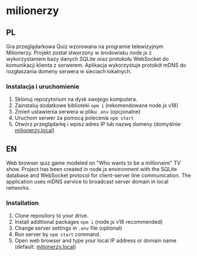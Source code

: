 # milionerzy

## PL
Gra przeglądarkowa Quiz wzorowana na programie telewizyjnym Milionerzy.
Projekt został stworzony w środowisku node.js z wykorzystaniem bazy danych SQLite oraz protokołu WebSocket do komunikacji klienta z serwerem. Aplikacja wykorzystuje protokół mDNS do rozgłaszania domeny serwera w sieciach lokalnych.
### Instalacja i uruchomienie 
 1. Sklonuj repozytorium na dysk swojego komputera.
 2. Zainstaluj dodatkowe biblioteki `npm i` (rekomendowane node.js v18)
 3. Zmień ustawienia serwera w pliku `.env` (opcjonalne)
 4. Uruchom serwer za pomocą polecenia `npm start`
 5. Otwórz przeglądarkę i wpisz adres IP lub nazwę domeny (domyślnie: [milionerzy.local](http://milionerzy.local))

## EN
Web browser quiz game modeled on "Who wants to be a millionaire" TV show.
Project has been created in node.js environment with the SQLite database and WebSocket protocol for client-server line communication. The application uses mDNS service to broadcast server domain in local networks.

### Installation
 1. Clone repository to your drive.
 2. Install additional packages `npm i` (node.js v18 recommended)
 3. Change server settings in `.env` file (optional)
 4. Run server by `npm start` command.
 5. Open web browser and type your local IP address or domain name (default: [milionerzy.local](http://milionerzy.local))